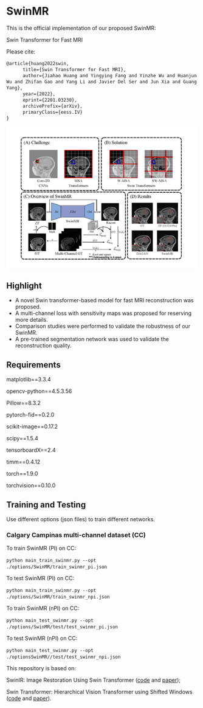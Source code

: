 # SwinMR 

This is the official implementation of our proposed SwinMR:

Swin Transformer for Fast MRI

Please cite:

```
@article{huang2022swin,
      title={Swin Transformer for Fast MRI}, 
      author={Jiahao Huang and Yingying Fang and Yinzhe Wu and Huanjun Wu and Zhifan Gao and Yang Li and Javier Del Ser and Jun Xia and Guang Yang},
      year={2022},
      eprint={2201.03230},
      archivePrefix={arXiv},
      primaryClass={eess.IV}
}
```

![Overview_of_SwinMR](./tmp/FIG_Overview.png)


## Highlight

- A novel Swin transformer-based model for fast MRI reconstruction was proposed.
- A multi-channel loss with sensitivity maps was proposed for reserving more details.
- Comparison studies were performed to validate the robustness of our SwinMR.
- A pre-trained segmentation network was used to validate the reconstruction quality.


## Requirements

matplotlib==3.3.4

opencv-python==4.5.3.56

Pillow==8.3.2

pytorch-fid==0.2.0

scikit-image==0.17.2

scipy==1.5.4

tensorboardX==2.4

timm==0.4.12

torch==1.9.0

torchvision==0.10.0


## Training and Testing
Use different options (json files) to train different networks.

### Calgary Campinas multi-channel dataset (CC) 

To train SwinMR (PI) on CC:

`python main_train_swinmr.py --opt ./options/SwinMR/train_swinmr_pi.json`

To test SwinMR (PI) on CC:

`python main_train_swinmr.py --opt ./options/SwinMR/train_swinmr_npi.json`

To train SwinMR (nPI) on CC:

`python main_test_swinmr.py --opt ./options/SwinMR/test/test_swinmr_pi.json`

To test SwinMR (nPI) on CC:

`python main_test_swinmr.py --opt ./optionsSwinMR//test/test_swinmr_npi.json`



This repository is based on:

SwinIR: Image Restoration Using Swin Transformer ([code](https://github.com/JingyunLiang/SwinIR) and 
[paper](https://arxiv.org/abs/2108.10257));

Swin Transformer: Hierarchical Vision Transformer using Shifted Windows
([code](https://github.com/microsoft/Swin-Transformer) and [paper](https://arxiv.org/abs/2103.14030)).